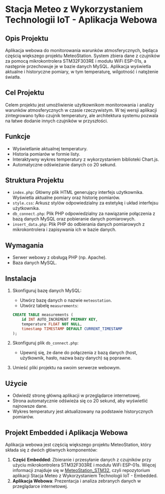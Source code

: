 # Stacja Meteo z Wykorzystaniem Technologii IoT - Aplikacja Webowa

## Opis Projektu

Aplikacja webowa do monitorowania warunków atmosferycznych, będąca częścią większego projektu MeteoStation. System zbiera dane z czujników za pomocą mikrokontrolera STM32F303RE i modułu WiFi ESP-01s, a następnie przechowuje je w bazie danych MySQL. Aplikacja wyświetla aktualne i historyczne pomiary, w tym temperaturę, wilgotność i natężenie światła.

## Cel Projektu

Celem projektu jest umożliwienie użytkownikom monitorowania i analizy warunków atmosferycznych w czasie rzeczywistym. W tej wersji aplikacji zintegrowano tylko czujnik temperatury, ale architektura systemu pozwala na łatwe dodanie innych czujników w przyszłości.

## Funkcje

- Wyświetlanie aktualnej temperatury.
- Historia pomiarów w formie listy.
- Interaktywny wykres temperatury z wykorzystaniem biblioteki Chart.js.
- Automatyczne odświeżanie danych co 20 sekund.

## Struktura Projektu

- `index.php`: Główny plik HTML generujący interfejs użytkownika. Wyświetla aktualne pomiary oraz historię pomiarów.
- `style.css`: Arkusz stylów odpowiedzialny za estetykę i układ interfejsu użytkownika.
- `db_connect.php`: Plik PHP odpowiedzialny za nawiązanie połączenia z bazą danych MySQL oraz pobieranie danych pomiarowych.
- `insert_data.php`: Plik PHP do odbierania danych pomiarowych z mikrokontrolera i zapisywania ich w bazie danych.

## Wymagania

- Serwer webowy z obsługą PHP (np. Apache).
- Baza danych MySQL.

## Instalacja

1. Skonfiguruj bazę danych MySQL:
    - Utwórz bazę danych o nazwie `meteostation`.
    - Utwórz tabelę `measurements`:
    ```sql
    CREATE TABLE measurements (
        id INT AUTO_INCREMENT PRIMARY KEY,
        temperature FLOAT NOT NULL,
        timestamp TIMESTAMP DEFAULT CURRENT_TIMESTAMP
    );
    ```

3. Skonfiguruj plik `db_connect.php`:
    - Upewnij się, że dane do połączenia z bazą danych (host, użytkownik, hasło, nazwa bazy danych) są poprawne.

4. Umieść pliki projektu na swoim serwerze webowym.

## Użycie

- Odwiedź stronę główną aplikacji w przeglądarce internetowej.
- Strona automatycznie odświeża się co 20 sekund, aby wyświetlić najnowsze dane.
- Wykres temperatury jest aktualizowany na podstawie historycznych pomiarów.

## Projekt Embedded i Aplikacja Webowa

Aplikacja webowa jest częścią większego projektu MeteoStation, który składa się z dwóch głównych komponentów:
1. **Część Embedded**: Zbieranie i przesyłanie danych z czujników przy użyciu mikrokontrolera STM32F303RE i modułu WiFi ESP-01s. Więcej informacji znajduje się w [MeteoStation_STM32](https://github.com/Ola2195/MeteoStation_STM32), czyli repozytorium aplikacji Stacja Meteo z Wykorzystaniem Technologii IoT - Embedded.
2. **Aplikacja Webowa**: Prezentacja i analiza zebranych danych w przeglądarce internetowej.
